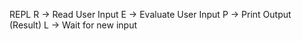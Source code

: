 REPL
R -> Read User Input
E -> Evaluate User Input
P -> Print Output (Result)
L -> Wait for new input
